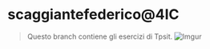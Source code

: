 # scaggiantefederico@4IC
>Questo branch contiene gli esercizi di Tpsit.
![Imgur](http://gph.is/1syMvKp)

